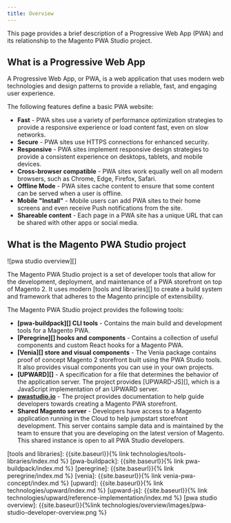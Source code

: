 ```yaml
---
title: Overview
---
```


This page provides a brief description of a Progressive Web App (PWA) and its relationship to the Magento PWA Studio project.

## What is a Progressive Web App

A Progressive Web App, or PWA, is a web application that uses modern web technologies and design patterns to provide a reliable, fast, and engaging user experience.

The following features define a basic PWA website:

-   **Fast** - PWA sites use a variety of performance optimization strategies to provide a responsive experience or load content fast, even on slow networks.
-   **Secure** - PWA sites use HTTPS connections for enhanced security.
-   **Responsive** - PWA sites implement responsive design strategies to provide a consistent experience on desktops, tablets, and mobile devices. 
-   **Cross-browser compatible** - PWA sites work equally well on all modern browsers, such as Chrome, Edge, Firefox, Safari. 
-   **Offline Mode** - PWA sites cache content to ensure that some content can be served when a user is offline.
-   **Mobile "Install"** - Mobile users can add PWA sites to their home screens and even receive Push notifications from the site.
-   **Shareable content** - Each page in a PWA site has a unique URL that can be shared with other apps or social media.

## What is the Magento PWA Studio project

![pwa studio overview][]

The Magento PWA Studio project is a set of developer tools that allow for the development, deployment, and maintenance of a PWA storefront on top of Magento 2. 
It uses modern [tools and libraries][] to create a build system and framework that adheres to the Magento principle of extensibility.

The Magento PWA Studio project provides the following tools:

-   **[pwa-buildpack][] CLI tools** - Contains the main build and development tools for a Magento PWA.
-   **[Peregrine][] hooks and components** - Contains a collection of useful components and custom React hooks for a Magento PWA.
-   **[Venia][] store and visual components** - The Venia package contains  proof of concept Magento 2 storefront built using the PWA Studio tools.
    It also provides visual components you can use in your own projects.
-   **[UPWARD][]** - A specification for a file that determines the behavior of the application server.
    The project provides [UPWARD-JS][], which is a JavaScript implementation of an UPWARD server.
-   **[pwastudio.io][]** - The project provides documentation to help guide developers towards creating a Magento PWA storefront.
-   **Shared Magento server** - Developers have access to a Magento application running in the Cloud to help jumpstart storefront development.
    This server contains sample data and is maintained by the team to ensure that you are developing on the latest version of Magento.
    This shared instance is open to all PWA Studio developers.

[tools and libraries]: {{site.baseurl}}{% link technologies/tools-libraries/index.md %}
[pwa-buildpack]: {{site.baseurl}}{% link pwa-buildpack/index.md %}
[peregrine]: {{site.baseurl}}{% link peregrine/index.md %}
[venia]: {{site.baseurl}}{% link venia-pwa-concept/index.md %}
[upward]: {{site.baseurl}}{% link technologies/upward/index.md %}
[upward-js]: {{site.baseurl}}{% link technologies/upward/reference-implementation/index.md %}
[pwa studio overview]: {{site.baseurl}}{%link technologies/overview/images/pwa-studio-developer-overview.png %}

[pwastudio.io]: https://pwastudio.io
